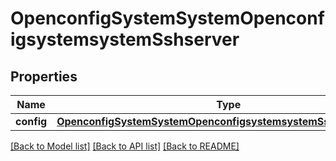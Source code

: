 # OpenconfigSystemSystemOpenconfigsystemsystemSshserver

## Properties
Name | Type | Description | Notes
------------ | ------------- | ------------- | -------------
**config** | [**OpenconfigSystemSystemOpenconfigsystemsystemSshserverConfig**](OpenconfigSystemSystemOpenconfigsystemsystemSshserverConfig.md) |  | [optional] 

[[Back to Model list]](../README.md#documentation-for-models) [[Back to API list]](../README.md#documentation-for-api-endpoints) [[Back to README]](../README.md)



